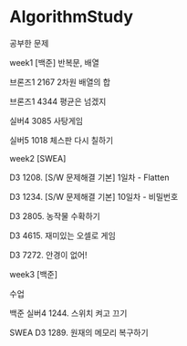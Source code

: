 # AlgorithmStudy

공부한 문제

week1 [백준] 반복문, 배열

브론즈1	2167	2차원 배열의 합

브론즈1	4344	평균은 넘겠지

실버4	3085	사탕게임

실버5	1018 	체스판 다시 칠하기


week2 [SWEA]

D3	1208. [S/W 문제해결 기본] 1일차 - Flatten

D3	1234. [S/W 문제해결 기본] 10일차 - 비밀번호 

D3	2805. 농작물 수확하기

D3	4615. 재미있는 오셀로 게임

D3	7272. 안경이 없어!


week3 [백준]

수업
 
백준	실버4	1244. 스위치 켜고 끄기

SWEA	D3	1289. 원재의 메모리 복구하기